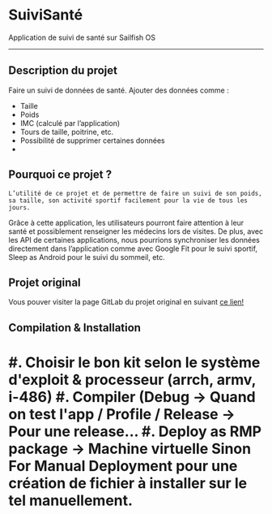 # SuiviSanté
Application de suivi de santé sur Sailfish OS

***

## Description du projet
Faire un suivi de données de santé.
Ajouter des données comme :
* Taille
* Poids
* IMC (calculé par l’application)
* Tours de taille, poitrine, etc.
* Possibilité de supprimer certaines données
* 
## Pourquoi ce projet ?
	L’utilité de ce projet et de permettre de faire un suivi de son poids, sa taille, son activité sportif facilement pour la vie de tous les jours.
Grâce à cette application, les utilisateurs pourront faire attention à leur santé et possiblement renseigner les médecins lors de visites.
De plus, avec les API de certaines applications, nous pourrions synchroniser les données directement dans l’application comme avec Google Fit pour le suivi sportif, Sleep as Android pour le suivi du sommeil, etc.
## Projet original
Vous pouver visiter la page GitLab du projet original en suivant [ce lien!](https://gitlab.com/adelnoureddine/harbour-weight-tracker)

## Compilation & Installation
#. Choisir le bon kit selon le système d'exploit & processeur (arrch, armv, i-486)
#. Compiler (Debug  -> Quand on test l'app / Profile / Release -> Pour une release...
#. Deploy as RMP package -> Machine virtuelle Sinon For Manual Deployment pour une création de fichier à installer sur le tel manuellement.
=======
